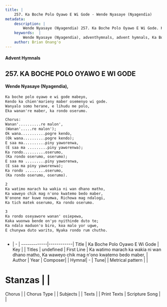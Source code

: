 ```yaml
---
title: |
    257. Ka Boche Polo Oyawo E Wi Gode - Wende Nyasaye (Nyagendia)
metadata:
    description: |
        Wende Nyasaye (Nyagendia) 257. Ka Boche Polo Oyawo E Wi Gode. Ka watimo marach ka wakia ni wan dhano matho, Ka waweyo chik mag n'ono kwatemo bedo maber, N'onone mar kuwe noumwa, Richowa mag ndalogi, Ka tich matek oserumo, Ka rondo oserumo.  
    keywords:  |
        Wende Nyasaye (Nyagendia), adventhymnals, advent hymnals, Ka Boche Polo Oyawo E Wi Gode, Ka watimo marach ka wakia ni wan dhano matho, Ka waweyo chik mag n'ono kwatemo bedo maber,. 
    author: Brian Onang'o
---
```


#### Advent Hymnals
## 257. KA BOCHE POLO OYAWO E WI GODE
####  Wende Nyasaye (Nyagendia),

```txt
Ka boche polo oyawo e wi gode mabeyo,
Kendo ka chien'marieny maber osemenyo wi gode.
Wanyalo somo herane, e lihudu me polo,
Eka wanan're maber, ka rondo oserumo.

Chorus:
Wanan'..........re malon',
(Wanan'.....re malon');
Ok wana...........pogre kendo,
(Ok wana..........pogre kendo);
E saa ma..........piny yaworenwa,
(E saa ma .........piny yaworenwa);
Ka rondo..........oserumo,
(Ka rondo oserumo, oserumo);
E saa ma .........piny yaworenwa,
(E saa ma piny yaworenwa);
Ka rondo .........oserumo,
(Ka rondo oserumo, oserumo).

2
Ka watimo marach ka wakia ni wan dhano matho,
Ka waweyo chik mag n'ono kwatemo bedo maber,
N'onone mar kuwe noumwa, Richowa mag ndalogi,
Ka tich matek oserumo, Ka rondo oserumo.

3
Ka rondo oseyawore wanan' osiepewa,
Kaka wuonwa bende on'yo nyithinde duto te;
Ka ndalo maduon'o biro, koa malo yor ugwe,
E chunywa duto warito, Nyaka rondo rum chutho.



```

- |   -  |
-------------|------------|
Title | Ka Boche Polo Oyawo E Wi Gode |
Key |  |
Titles | undefined |
First Line | Ka watimo marach ka wakia ni wan dhano matho, Ka waweyo chik mag n'ono kwatemo bedo maber, |
Author | 
Year | 
Composer| |
Hymnal|  - |
Tune|  |
Metrical pattern | |
# Stanzas |  |
Chorus |  |
Chorus Type |  |
Subjects | |
Texts |  |
Print Texts | 
Scripture Song |  |
    
